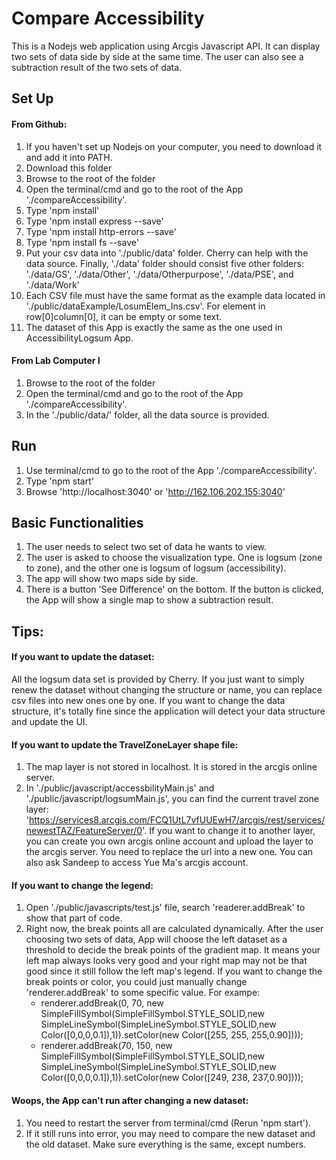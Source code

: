 # Compare Accessibility
This is a Nodejs web application using Arcgis Javascript API. It can display two sets of data side by side at the same time. The user can also see a subtraction result of the two sets of data.
## Set Up
#### From Github:
1. If you haven't set up Nodejs on your computer, you need to download it and add it into PATH.
2. Download this folder
3. Browse to the root of the folder
4. Open the terminal/cmd and go to the root of the App './compareAccessibility'. 
5. Type 'npm install'
6. Type 'npm install express --save'
7. Type 'npm install http-errors --save'
8. Type 'npm install fs --save'
9. Put your csv data into './public/data' folder. Cherry can help with the data source. Finally, './data' folder should consist five other folders: './data/GS', './data/Other', './data/Otherpurpose', './data/PSE', and './data/Work'
10. Each CSV file must have the same format as the example data located in './public/dataExample/LosumElem_Ins.csv'. For element in row[0]column[0], it can be empty or some text.
11. The dataset of this App is exactly the same as the one used in AccessibilityLogsum App. 
#### From Lab Computer I
1. Browse to the root of the folder
2. Open the terminal/cmd and go to the root of the App './compareAccessibility'. 
3. In the './public/data/' folder, all the data source is provided.

## Run
1. Use terminal/cmd to go to the root of the App './compareAccessibility'. 
2. Type 'npm start'
2. Browse 'http://localhost:3040' or 'http://162.106.202.155:3040'

## Basic Functionalities
1. The user needs to select two set of data he wants to view.
2. The user is asked to choose the visualization type. One is logsum (zone to zone), and the other one is logsum of logsum (accessibility).
3. The app will show two maps side by side.
4. There is a button 'See Difference' on the bottom. If the button is clicked, the App will show a single map to show a subtraction result.

## Tips:
#### If you want to update the dataset:
All the logsum data set is provided by Cherry. If you just want to simply renew the dataset without changing the structure or name, you can replace csv files into new ones one by one. If you want to change the data structure, it's totally fine since the application will detect your data structure and update the UI.
#### If you want to update the TravelZoneLayer shape file:
 1. The map layer is not stored in localhost. It is stored in the arcgis online server.
 2. In './public/javascript/accessbilityMain.js' and './public/javascript/logsumMain.js', you can find the current travel zone layer: 'https://services8.arcgis.com/FCQ1UtL7vfUUEwH7/arcgis/rest/services/newestTAZ/FeatureServer/0'. If you want to change it to another layer, you can create you own arcgis online account and upload the layer to the arcgis server. You need to replace the url into a new one. You can also ask Sandeep to access Yue Ma's arcgis account.
#### If you want to change the legend:
1. Open './public/javascripts/test.js' file, search 'readerer.addBreak' to show that part of code.
2. Right now, the break points all are calculated dynamically. After the user choosing two sets of data, App will choose the left dataset as a threshold to decide the break points of the gradient map. It means your left map always looks very good and your right map may not be that good since it still follow the left map's legend. If you want to change the break points or color, you could just manually change 'renderer.addBreak' to some specific value. 
      For exampe:
      * renderer.addBreak(0, 70, new SimpleFillSymbol(SimpleFillSymbol.STYLE_SOLID,new SimpleLineSymbol(SimpleLineSymbol.STYLE_SOLID,new Color([0,0,0,0.1]),1)).setColor(new Color([255, 255, 255,0.90])));
      * renderer.addBreak(70, 150, new SimpleFillSymbol(SimpleFillSymbol.STYLE_SOLID,new SimpleLineSymbol(SimpleLineSymbol.STYLE_SOLID,new Color([0,0,0,0.1]),1)).setColor(new Color([249, 238, 237,0.90])));      
#### Woops, the App can't run after changing a new dataset:
 1. You need to restart the server from terminal/cmd (Rerun 'npm start').
 2. If it still runs into error, you may need to compare the new dataset and the old dataset. Make sure everything is the same, except numbers.

